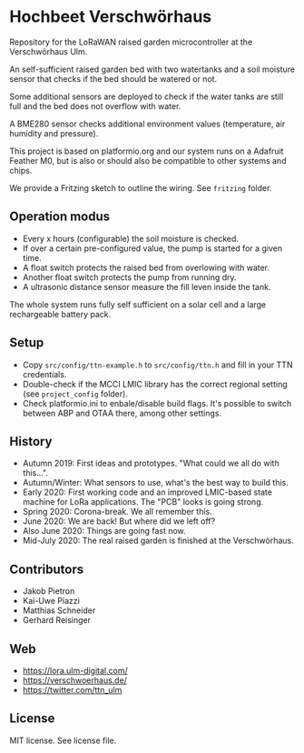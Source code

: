 # Hochbeet Verschwörhaus

Repository for the LoRaWAN raised garden microcontroller at the Verschwörhaus Ulm.

An self-sufficient raised garden bed with two watertanks and a soil moisture sensor that checks if the bed should
be watered or not.

Some additional sensors are deployed to check if the water tanks are still full and the bed does not overflow with water.

A BME280 sensor checks additional environment values (temperature, air humidity and pressure).

This project is based on platformio.org and our system runs on a Adafruit Feather M0, but is also or should also be compatible to 
other systems and chips. 

We provide a Fritzing sketch to outline the wiring. See `fritzing` folder.

## Operation modus
* Every x hours (configurable) the soil moisture is checked.
* If over a certain pre-configured value, the pump is started for a given time.
* A float switch protects the raised bed from overlowing with water.
* Another float switch protects the pump from running dry.
* A ultrasonic distance sensor measure the fill leven inside the tank.

The whole system runs fully self sufficient on a solar cell and a large rechargeable battery pack.

## Setup
* Copy `src/config/ttn-example.h` to `src/config/ttn.h` and fill in your TTN credentials.
* Double-check if the MCCI LMIC library has the correct regional setting (see `project_config` folder).
* Check platformio.ini to enbale/disable build flags. It's possible to switch between ABP and OTAA there, among other settings.

## History
* Autumn 2019: First ideas and prototypes. "What could we all do with this...".
* Autumn/Winter: What sensors to use, what's the best way to build this.
* Early 2020: First working code and an improved LMIC-based state machine for LoRa applications. The "PCB" looks is going strong.
* Spring 2020: Corona-break. We all remember this.
* June 2020: We are back! But where did we left off?
* Also June 2020: Things are going fast now.
* Mid-July 2020: The real raised garden is finished at the Verschwörhaus.

## Contributors
* Jakob Pietron
* Kai-Uwe Piazzi
* Matthias Schneider
* Gerhard Reisinger

## Web
* https://lora.ulm-digital.com/
* https://verschwoerhaus.de/
* https://twitter.com/ttn_ulm

## License
MIT license. See license file.

